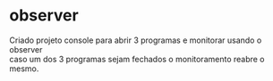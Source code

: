 # observer
Criado projeto console para abrir 3 programas e monitorar usando o observer <br/>
caso um dos 3 programas sejam fechados o monitoramento reabre o mesmo.
